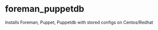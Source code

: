 foreman_puppetdb
================

Installs Foreman, Puppet, Puppetdb with stored configs on Centos/Redhat
